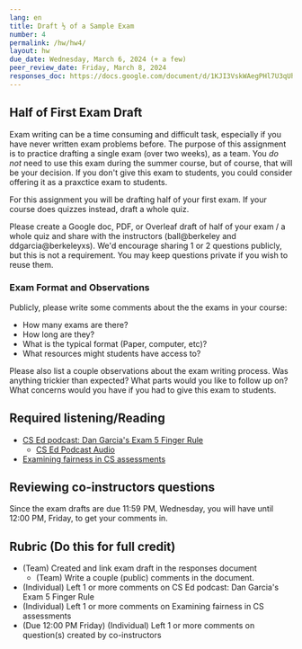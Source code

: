 ```yaml
---
lang: en
title: Draft ½ of a Sample Exam
number: 4
permalink: /hw/hw4/
layout: hw
due_date: Wednesday, March 6, 2024 (+ a few)
peer_review_date: Friday, March 8, 2024
responses_doc: https://docs.google.com/document/d/1KJI3VskWAegPHl7U3qUhUBsK1GrIBbYDb3-S_NEGa9A/edit
---
```


[dg_csed_podcast_transcript]: https://docs.google.com/document/d/1NCPWZxbp4MWxYdC39rjGB8MtNiSLgA-u1wfcJamodjU/comment
[examining_fairness_assessments]: https://drive.google.com/drive/u/1/folders/1kSg75QcfFhbJVZJ_byRNqYsn5MnFLfrs

## Half of First Exam Draft

Exam writing can be a time consuming and difficult task, especially if you have never written exam problems before. The purpose of this assignment is to practice drafting a single exam (over two weeks), as a team. You _do not_ need to use this exam during the summer course, but of course, that will be your decision. If you don't give this exam to students, you could consider offering it as a praxctice exam to students.

For this assignment you will be drafting half of your first exam. If your course does quizzes instead, draft a whole quiz.

Please create a Google doc, PDF, or Overleaf draft of half of your exam / a whole quiz and share with the instructors (ball@berkeley and ddgarcia@berkeleyxs).
We'd encourage sharing 1 or 2 questions publicly, but this is not a requirement. You may keep questions private if you wish to reuse them.

### Exam Format and Observations

Publicly, please write some comments about the the exams in your course:

* How many exams are there?
* How long are they?
* What is the typical format (Paper, computer, etc)?
* What resources might students have access to?

Please also list a couple observations about the exam writing process. Was anything trickier than expected? What parts would you like to follow up on? What concerns would you have if you had to give this exam to students.

<!-- ## Forms to Fill Out
- [Midterm Room Requests](https://docs.google.com/spreadsheets/d/1NHeANTMjoVYw0cMFIzuPq94-b7CpQGu1W7yFo8Itt8Q/edit?usp=sharing) (As a Team)
- [Course Format Requests](https://forms.gle/6sgKELwd2J44Zz8M9) (As a Team) -->
<!-- - [EECS ASE Application](https://deptapps.coe.berkeley.edu/ase) (Individually) -->

## Required listening/Reading

- [CS Ed podcast: Dan Garcia's Exam 5 Finger Rule][dg_csed_podcast_transcript]
  - [CS Ed Podcast Audio](https://sites.duke.edu/csedpodcast/2019/12/23/episode-2-dan-garcia/)
- [Examining fairness in CS assessments][examining_fairness_assessments]

## Reviewing co-instructors questions

Since the exam drafts are due 11:59 PM, Wednesday, you will have until 12:00 PM, Friday, to get your comments in.

## Rubric (Do this for full credit)

- (Team) Created and link exam draft in the responses document
  - (Team) Write a couple (public) comments in the document.
- (Individual) Left 1 or more comments on CS Ed podcast: Dan Garcia's Exam 5 Finger Rule
- (Individual) Left 1 or more comments on Examining fairness in CS assessments
- (Due 12:00 PM Friday) (Individual) Left 1 or more comments on question(s) created by co-instructors
